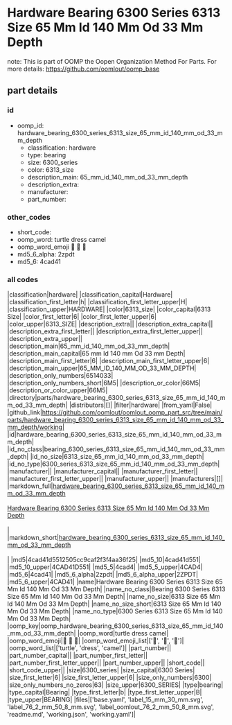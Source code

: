 # Hardware Bearing 6300 Series 6313 Size 65 Mm Id 140 Mm Od 33 Mm Depth  

note: This is part of OOMP the Oopen Organization Method For Parts. For more details: https://github.com/oomlout/oomp_base

##  part details





### id
* oomp_id: hardware_bearing_6300_series_6313_size_65_mm_id_140_mm_od_33_mm_depth
  * classification: hardware
  * type: bearing
  * size: 6300_series
  * color: 6313_size
  * description_main: 65_mm_id_140_mm_od_33_mm_depth
  * description_extra: 
  * manufacturer: 
  * part_number: 

### other_codes
* short_code: 
* oomp_word: turtle dress camel
* oomp_word_emoji :turtle: :dress: :camel:
* md5_6_alpha: 2zpdt
* md5_6: 4cad41

### all codes 
|classification|hardware|
|classification_capital|Hardware|
|classification_first_letter|h|
|classification_first_letter_upper|H|
|classification_upper|HARDWARE|
|color|6313_size|
|color_capital|6313 Size|
|color_first_letter|6|
|color_first_letter_upper|6|
|color_upper|6313_SIZE|
|description_extra||
|description_extra_capital||
|description_extra_first_letter||
|description_extra_first_letter_upper||
|description_extra_upper||
|description_main|65_mm_id_140_mm_od_33_mm_depth|
|description_main_capital|65 mm Id 140 mm Od 33 mm Depth|
|description_main_first_letter|6|
|description_main_first_letter_upper|6|
|description_main_upper|65_MM_ID_140_MM_OD_33_MM_DEPTH|
|description_only_numbers|6514033|
|description_only_numbers_short|6M5|
|description_or_color|66M5|
|description_or_color_upper|66M5|
|directory|parts/hardware_bearing_6300_series_6313_size_65_mm_id_140_mm_od_33_mm_depth|
|distributors|[]|
|filter|hardware|
|from_yaml|False|
|github_link|https://github.com/oomlout/oomlout_oomp_part_src/tree/main/parts/hardware_bearing_6300_series_6313_size_65_mm_id_140_mm_od_33_mm_depth/working|
|id|hardware_bearing_6300_series_6313_size_65_mm_id_140_mm_od_33_mm_depth|
|id_no_class|bearing_6300_series_6313_size_65_mm_id_140_mm_od_33_mm_depth|
|id_no_size|6313_size_65_mm_id_140_mm_od_33_mm_depth|
|id_no_type|6300_series_6313_size_65_mm_id_140_mm_od_33_mm_depth|
|manufacturer||
|manufacturer_capital||
|manufacturer_first_letter||
|manufacturer_first_letter_upper||
|manufacturer_upper||
|manufacturers|[]|
|markdown_full|[hardware_bearing_6300_series_6313_size_65_mm_id_140_mm_od_33_mm_depth](https://github.com/oomlout/oomlout_oomp_part_src/tree/main/parts/hardware_bearing_6300_series_6313_size_65_mm_id_140_mm_od_33_mm_depth/working)<br>[](https://github.com/oomlout/oomlout_oomp_part_src/tree/main/parts/hardware_bearing_6300_series_6313_size_65_mm_id_140_mm_od_33_mm_depth/working)<br>[Hardware Bearing 6300 Series 6313 Size 65 Mm Id 140 Mm Od 33 Mm Depth](https://github.com/oomlout/oomlout_oomp_part_src/tree/main/parts/hardware_bearing_6300_series_6313_size_65_mm_id_140_mm_od_33_mm_depth/working)<br><br>|
|markdown_short|[hardware_bearing_6300_series_6313_size_65_mm_id_140_mm_od_33_mm_depth](https://github.com/oomlout/oomlout_oomp_part_src/tree/main/parts/hardware_bearing_6300_series_6313_size_65_mm_id_140_mm_od_33_mm_depth/working)<br><br>|
|md5|4cad41d5512505cc9caf2f3f4aa36f25|
|md5_10|4cad41d551|
|md5_10_upper|4CAD41D551|
|md5_5|4cad4|
|md5_5_upper|4CAD4|
|md5_6|4cad41|
|md5_6_alpha|2zpdt|
|md5_6_alpha_upper|2ZPDT|
|md5_6_upper|4CAD41|
|name|Hardware Bearing 6300 Series 6313 Size 65 Mm Id 140 Mm Od 33 Mm Depth|
|name_no_class|Bearing 6300 Series 6313 Size 65 Mm Id 140 Mm Od 33 Mm Depth|
|name_no_size|6313 Size 65 Mm Id 140 Mm Od 33 Mm Depth|
|name_no_size_short|6313 Size 65 Mm Id 140 Mm Od 33 Mm Depth|
|name_no_type|6300 Series 6313 Size 65 Mm Id 140 Mm Od 33 Mm Depth|
|oomp_key|oomp_hardware_bearing_6300_series_6313_size_65_mm_id_140_mm_od_33_mm_depth|
|oomp_word|turtle dress camel|
|oomp_word_emoji|:turtle: :dress: :camel:|
|oomp_word_emoji_list|[':turtle:', ':dress:', ':camel:']|
|oomp_word_list|['turtle', 'dress', 'camel']|
|part_number||
|part_number_capital||
|part_number_first_letter||
|part_number_first_letter_upper||
|part_number_upper||
|short_code||
|short_code_upper||
|size|6300_series|
|size_capital|6300 Series|
|size_first_letter|6|
|size_first_letter_upper|6|
|size_only_numbers|6300|
|size_only_numbers_no_zeros|63|
|size_upper|6300_SERIES|
|type|bearing|
|type_capital|Bearing|
|type_first_letter|b|
|type_first_letter_upper|B|
|type_upper|BEARING|
|files|['base.yaml', 'label_15_mm_30_mm.svg', 'label_76_2_mm_50_8_mm.svg', 'label_oomlout_76_2_mm_50_8_mm.svg', 'readme.md', 'working.json', 'working.yaml']|
